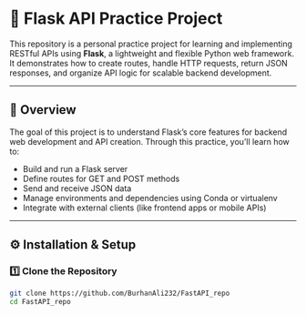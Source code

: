 # 🚀 Flask API Practice Project

This repository is a personal practice project for learning and implementing RESTful APIs using **Flask**, a lightweight and flexible Python web framework. It demonstrates how to create routes, handle HTTP requests, return JSON responses, and organize API logic for scalable backend development.

---

## 📘 Overview

The goal of this project is to understand Flask’s core features for backend web development and API creation. Through this practice, you’ll learn how to:

- Build and run a Flask server  
- Define routes for GET and POST methods  
- Send and receive JSON data  
- Manage environments and dependencies using Conda or virtualenv  
- Integrate with external clients (like frontend apps or mobile APIs)

---

## ⚙️ Installation & Setup

### 1️⃣ Clone the Repository
```bash
git clone https://github.com/BurhanAli232/FastAPI_repo
cd FastAPI_repo
